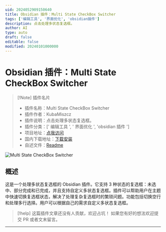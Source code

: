 ```yaml
---
uid: 2024052909150640
title: Obsidian 插件：Multi State CheckBox Switcher
tags: ['编辑工具', '界面优化', 'obsidian插件']
description: 点击处理多状态复选框。
author: AI
type: auto
draft: false
editable: false
modified: 20240101000000
---
```


# Obsidian 插件：Multi State CheckBox Switcher

> [!Note] 插件名片
> - 插件名称：Multi State CheckBox Switcher
> - 插件作者：KubaMiszcz
> - 插件说明：点击处理多状态复选框。
> - 插件分类：[' 编辑工具 ', ' 界面优化 ', 'obsidian 插件 ']
> - 项目地址：[点我访问](https://github.com/KubaMiszcz/MultiStateCheckBoxSwitcher)
> - 国内下载地址：[下载安装](https://pkmer.cn/products/plugin/pluginMarket/?multi-state-checkbox-switcher)
> - 自述文件：[Readme](https://ghproxy.net/https://raw.githubusercontent.com/KubaMiszcz/MultiStateCheckBoxSwitcher/master/README.md)

![Multi State CheckBox Switcher](https://cdn.pkmer.cn/covers/multi-state-checkbox-switcher.png!pkmer)

## 概述

这是一个处理多状态复选框的 Obsidian 插件。它支持 3 种状态的复选框：未选中、部分完成和已完成，并且支持自定义多状态复选框。插件可以帮助用户在主题中快速切换复选框状态，解决了处理复杂复选框时的繁琐问题。功能包括切换空行和处理多行选择。用户可以根据自己的需求自定义多状态复选框。

> [!help]
> 这篇插件文章还没有人贡献，欢迎占坑！
> 如果您有好的想法欢迎提交 PR 或者文末留言。

---



